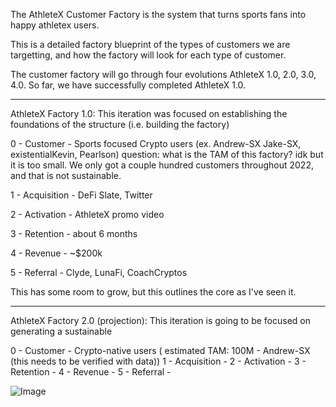 The AthleteX Customer Factory is the system that turns sports fans into happy athletex users.

This is a detailed factory blueprint of the types of customers we are targetting, and how the factory will look for each type of customer.

The customer factory will go through four evolutions AthleteX 1.0, 2.0, 3.0, 4.0.  So far, we have successfully completed AthleteX 1.0.

-----------------------------------------------------------------------------

AthleteX Factory 1.0:  This iteration was focused on establishing the foundations of the structure (i.e. building the factory)

0 - Customer - Sports focused Crypto users (ex. Andrew-SX Jake-SX, existentialKevin, Pearlson)
question: what is the TAM of this factory?  idk but it is too small.  We only got a couple hundred customers throughout 2022, and that is not sustainable.

1 - Acquisition - DeFi Slate, Twitter

2 - Activation - AthleteX promo video

3 - Retention - about 6 months

4 - Revenue - ~$200k

5 - Referral - Clyde, LunaFi, CoachCryptos

This has some room to grow, but this outlines the core as I've seen it.

-----------------------------------------------------------------------------

AthleteX Factory 2.0 (projection): This iteration is going to be focused on generating a sustainable 

0 - Customer - Crypto-native users ( estimated TAM: 100M - Andrew-SX (this needs to be verified with data))
1 - Acquisition -
2 - Activation - 
3 - Retention - 
4 - Revenue - 
5 - Referral - 


![Image](https://s3.amazonaws.com/leancanvas_production/z4tk6rogjg04crkj2bos9en327h5?response-content-disposition=inline%3B%20filename%3D%22cfb-activation.png%22%3B%20filename%2A%3DUTF-8%27%27cfb-activation.png&response-content-type=image%2Fpng&X-Amz-Algorithm=AWS4-HMAC-SHA256&X-Amz-Credential=AKIA236FBQTZH6QLCUQP%2F20221222%2Fus-east-1%2Fs3%2Faws4_request&X-Amz-Date=20221222T222754Z&X-Amz-Expires=10800&X-Amz-SignedHeaders=host&X-Amz-Signature=72b2bd9971cf4aca3dcffb7079b116e8e51227fdabd650e3c6a224ac50fb5ff4)
